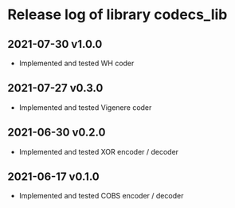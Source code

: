 # Release log of library codecs_lib

## 2021-07-30 v1.0.0

* Implemented and tested WH coder

## 2021-07-27 v0.3.0

* Implemented and tested Vigenere coder

## 2021-06-30 v0.2.0

* Implemented and tested XOR encoder / decoder

## 2021-06-17 v0.1.0

* Implemented and tested COBS encoder / decoder
